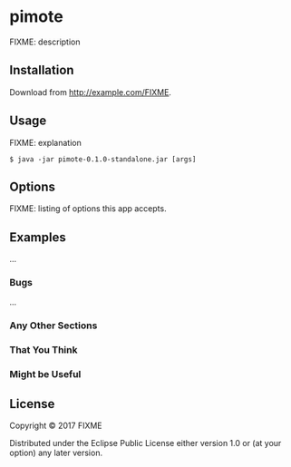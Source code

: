 # pimote

FIXME: description

## Installation

Download from http://example.com/FIXME.

## Usage

FIXME: explanation

    $ java -jar pimote-0.1.0-standalone.jar [args]

## Options

FIXME: listing of options this app accepts.

## Examples

...

### Bugs

...

### Any Other Sections
### That You Think
### Might be Useful

## License

Copyright © 2017 FIXME

Distributed under the Eclipse Public License either version 1.0 or (at
your option) any later version.
